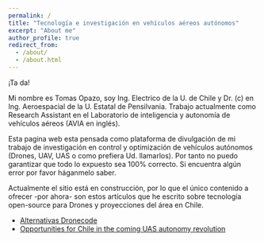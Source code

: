 ```yaml
---
permalink: /
title: "Tecnología e investigación en vehículos aéreos autónomos"
excerpt: "About me"
author_profile: true
redirect_from: 
  - /about/
  - /about.html
---
```


¡Ta da! 

Mi nombre es Tomas Opazo, soy Ing. Electrico de la U. de Chile y Dr. (c) en Ing. Aeroespacial de la U. Estatal de Pensilvania. Trabajo actualmente como Research Assistant en el Laboratorio de inteligencia y autonomía de vehículos aéreos (AVIA en inglés). 

Esta pagina web esta pensada como plataforma de divulgación de mi trabajo de investigación en control y optimización de vehículos autónomos (Drones, UAV, UAS o como prefiera Ud. llamarlos). Por tanto no puedo garantizar que todo lo expuesto sea 100% correcto. Si encuentra algún error por favor háganmelo saber. 

Actualmente el sitio está en construcción, por lo que el único contenido a ofrecer -por ahora- son estos artículos que he escrito sobre tecnología open-source para Drones y proyecciones del área en Chile. 


- [Alternativas Dronecode](http://toopazo.github.io/files/toopazo_alternativasDronecode.pdf)
- [Opportunities for Chile in the coming UAS autonomy revolution](http://toopazo.github.io/files/toopazo_UAS_opportunities.pdf)
